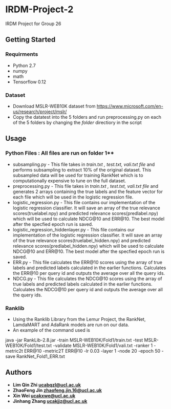 # IRDM-Project-2
IRDM Project for Group 26 

## Getting Started

### Requirments
* Python 2.7
* numpy
* math
* Tensorflow 0.12

### Dataset
* Download MSLR-WEB10K dataset from https://www.microsoft.com/en-us/research/project/mslr/ 
* Copy the datatest into the 5 folders and run preprocessing.py on each of the 5 folders by changing the _folder_ directiory in the script

## Usage
### Python Files : All files are run on folder 1**
* subsampling.py - This file takes in _train.txt , test.txt, vali.txt file_ and performs subsampling to extract 10% of the original dataset. This subsampled data will be used for training RankNet which is to computationally expensive to tune on the full dataset.
* preprocessing.py - This file takes in _train.txt , test.txt, vali.txt file_ and generates 2 arrays containing the true labels and the feature vector for each file which will be used in the logistic regression file. 
* logistic_regression.py - This file contains our implementation of the logistic regression classifier. It will save an array of the true relevance scores(truelabel.npy) and predicted relevance scores(predlabel.npy) which will be used to calculate NDCG@10 and ERR@10. The best model after the specfied epoch run is saved.
* logistic_regression_hiddenlayer.py - This file contains our implementation of the logistic regression classifier. It will save an array of the true relevance scores(truelabel_hidden.npy) and predicted relevance scores(predlabel_hidden.npy) which will be used to calculate NDCG@10 and ERR@10. The best model after the specfied epoch run is saved.
* ERR.py - This file calculates the ERR@10 scores using the array of true labels and predicted labels calculated in the earlier functions. Calculates the ERR@10 per query id and outputs the average over all the query ids. 
* NDCG.py - This file calculates the NDCG@10 scores using the array of true labels and predicted labels calculated in the earlier functions. Calculates the NDCG@10 per query id and outputs the average over all the query ids. 

### Ranklib 
* Using the Ranklib Library from the Lemur Project, the RankNet, LamdaMART and AdaRank models are run on our data. 
* An example of the command used is 

java -jar RankLib-2.8.jar -train MSLR-WEB10K/Fold1/train.txt -test MSLR-WEB10K/Fold1/test.txt -validate MSLR-WEB10K/Fold1/vali.txt -ranker 1 -metric2t ERR@10 -metric2T ERR@10 -lr 0.03 -layer 1 -node 20 -epoch 50 -save RankNet_Fold1_ERR.txt 

## Authors 
* **Lim Qin Zhi ucabqzl@ucl.ac.uk**
* **ZhaoFeng Jin zhaofeng.jin.16@ucl.ac.uk**
* **Xin Wei ucakxwe@ucl.ac.uk**
* **Jinhang Zhang ucakjjz@ucl.ac.uk**
